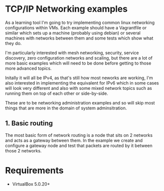 # TCP/IP Networking examples

As a learning tool I'm going to try implementing common linux networking configurations within VMs. Each example should have a Vagrantfile or similar which sets up a machine (probably using debian) or several machines with networks between them and some tests which show what they do.

I'm particularly interested with mesh networking, security, service discovery, zero configuration networks and scaling, but there are a lot of more basic examples which will need to be done before getting to those more advanced topics.

Initally it will all be IPv4, as that's still how most neworks are working, I'm also interested in implementing the equivalent for IPv6 which in some cases will look very different and also with some mixed network topics such as running them on top of each other or side-by-side.

These are to be networking administration examples and so will skip most things that are more in the domain of system adminsitration.

## 1. Basic routing

The most basic form of network routing is a node that sits on 2 networks and acts as a gateway between them. In the example we create and configure a gateway node and test that packets are routed by it between those 2 networks.

# Requirements

- VirtualBox 5.0.20+

